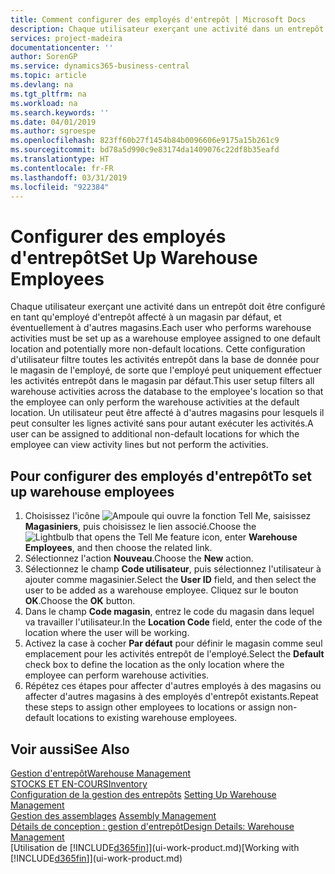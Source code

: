 ```yaml
---
title: Comment configurer des employés d'entrepôt | Microsoft Docs
description: Chaque utilisateur exerçant une activité dans un entrepôt doit être configuré en tant qu'employé d'entrepôt affecté à un magasin par défaut, et éventuellement à d'autres magasins.
services: project-madeira
documentationcenter: ''
author: SorenGP
ms.service: dynamics365-business-central
ms.topic: article
ms.devlang: na
ms.tgt_pltfrm: na
ms.workload: na
ms.search.keywords: ''
ms.date: 04/01/2019
ms.author: sgroespe
ms.openlocfilehash: 823ff60b27f1454b84b0096606e9175a15b261c9
ms.sourcegitcommit: bd78a5d990c9e83174da1409076c22df8b35eafd
ms.translationtype: HT
ms.contentlocale: fr-FR
ms.lasthandoff: 03/31/2019
ms.locfileid: "922384"
---
```

# <a name="set-up-warehouse-employees"></a><span data-ttu-id="027b3-103">Configurer des employés d'entrepôt</span><span class="sxs-lookup"><span data-stu-id="027b3-103">Set Up Warehouse Employees</span></span>
<span data-ttu-id="027b3-104">Chaque utilisateur exerçant une activité dans un entrepôt doit être configuré en tant qu'employé d'entrepôt affecté à un magasin par défaut, et éventuellement à d'autres magasins.</span><span class="sxs-lookup"><span data-stu-id="027b3-104">Each user who performs warehouse activities must be set up as a warehouse employee assigned to one default location and potentially more non-default locations.</span></span> <span data-ttu-id="027b3-105">Cette configuration d'utilisateur filtre toutes les activités entrepôt dans la base de donnée pour le magasin de l'employé, de sorte que l'employé peut uniquement effectuer les activités entrepôt dans le magasin par défaut.</span><span class="sxs-lookup"><span data-stu-id="027b3-105">This user setup filters all warehouse activities across the database to the employee's location so that the employee can only perform the warehouse activities at the default location.</span></span> <span data-ttu-id="027b3-106">Un utilisateur peut être affecté à d'autres magasins pour lesquels il peut consulter les lignes activité sans pour autant exécuter les activités.</span><span class="sxs-lookup"><span data-stu-id="027b3-106">A user can be assigned to additional non-default locations for which the employee can view activity lines but not perform the activities.</span></span>

## <a name="to-set-up-warehouse-employees"></a><span data-ttu-id="027b3-107">Pour configurer des employés d'entrepôt</span><span class="sxs-lookup"><span data-stu-id="027b3-107">To set up warehouse employees</span></span>  
1.  <span data-ttu-id="027b3-108">Choisissez l'icône ![Ampoule qui ouvre la fonction Tell Me](media/ui-search/search_small.png "Dites-moi ce que vous voulez faire"), saisissez **Magasiniers**, puis choisissez le lien associé.</span><span class="sxs-lookup"><span data-stu-id="027b3-108">Choose the ![Lightbulb that opens the Tell Me feature](media/ui-search/search_small.png "Tell me what you want to do") icon, enter **Warehouse Employees**, and then choose the related link.</span></span>  
2. <span data-ttu-id="027b3-109">Sélectionnez l'action **Nouveau**.</span><span class="sxs-lookup"><span data-stu-id="027b3-109">Choose the **New** action.</span></span>  
3. <span data-ttu-id="027b3-110">Sélectionnez le champ **Code utilisateur**, puis sélectionnez l'utilisateur à ajouter comme magasinier.</span><span class="sxs-lookup"><span data-stu-id="027b3-110">Select the **User ID** field, and then select the user to be added as a warehouse employee.</span></span> <span data-ttu-id="027b3-111">Cliquez sur le bouton **OK**.</span><span class="sxs-lookup"><span data-stu-id="027b3-111">Choose the **OK** button.</span></span>  
6.  <span data-ttu-id="027b3-112">Dans le champ **Code magasin**, entrez le code du magasin dans lequel va travailler l'utilisateur.</span><span class="sxs-lookup"><span data-stu-id="027b3-112">In the **Location Code** field, enter the code of the location where the user will be working.</span></span>  
7.  <span data-ttu-id="027b3-113">Activez la case à cocher **Par défaut** pour définir le magasin comme seul emplacement pour les activités entrepôt de l'employé.</span><span class="sxs-lookup"><span data-stu-id="027b3-113">Select the **Default** check box to define the location as the only location where the employee can perform warehouse activities.</span></span>  
8.  <span data-ttu-id="027b3-114">Répétez ces étapes pour affecter d'autres employés à des magasins ou affecter d'autres magasins à des employés d'entrepôt existants.</span><span class="sxs-lookup"><span data-stu-id="027b3-114">Repeat these steps to assign other employees to locations or assign non-default locations to existing warehouse employees.</span></span>  

## <a name="see-also"></a><span data-ttu-id="027b3-115">Voir aussi</span><span class="sxs-lookup"><span data-stu-id="027b3-115">See Also</span></span>  
[<span data-ttu-id="027b3-116">Gestion d'entrepôt</span><span class="sxs-lookup"><span data-stu-id="027b3-116">Warehouse Management</span></span>](warehouse-manage-warehouse.md)  
[<span data-ttu-id="027b3-117">STOCKS ET EN-COURS</span><span class="sxs-lookup"><span data-stu-id="027b3-117">Inventory</span></span>](inventory-manage-inventory.md)  
<span data-ttu-id="027b3-118">[Configuration de la gestion des entrepôts](warehouse-setup-warehouse.md)   </span><span class="sxs-lookup"><span data-stu-id="027b3-118">[Setting Up Warehouse Management](warehouse-setup-warehouse.md)   </span></span>  
<span data-ttu-id="027b3-119">[Gestion des assemblages](assembly-assemble-items.md)  </span><span class="sxs-lookup"><span data-stu-id="027b3-119">[Assembly Management](assembly-assemble-items.md)  </span></span>  
[<span data-ttu-id="027b3-120">Détails de conception : gestion d'entrepôt</span><span class="sxs-lookup"><span data-stu-id="027b3-120">Design Details: Warehouse Management</span></span>](design-details-warehouse-management.md)  
<span data-ttu-id="027b3-121">[Utilisation de [!INCLUDE[d365fin](includes/d365fin_md.md)]](ui-work-product.md)</span><span class="sxs-lookup"><span data-stu-id="027b3-121">[Working with [!INCLUDE[d365fin](includes/d365fin_md.md)]](ui-work-product.md)</span></span>  
